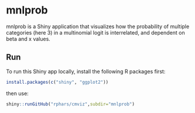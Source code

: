 # mnlprob

mnlprob is a Shiny application that visualizes how the probability of multiple categories (here 3) in a multinomial logit is interrelated, and dependent on beta and x values.

## Run

To run this Shiny app locally, install the following R packages first:

```r
install.packages(c("shiny", "ggplot2"))
```

then use:

```r
shiny::runGitHub("rphars/cmviz",subdir="mnlprob")
```